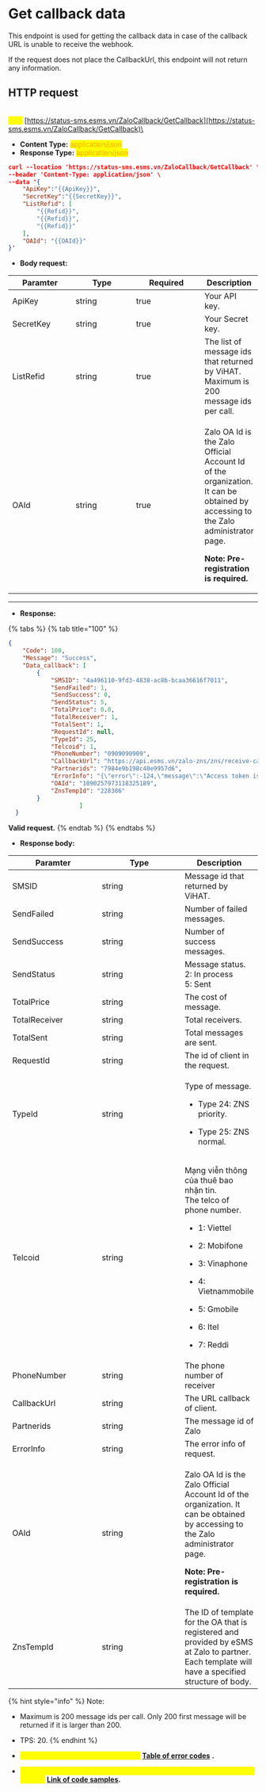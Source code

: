# Get callback data

This endpoint is used for getting the callback data in case of the callback URL is unable to receive the webhook.

If the request does not place the CallbackUrl, this endpoint will not return any information.

## HTTP request

\
<mark style="color:yellow;">**`POST`**</mark> [https://status-sms.esms.vn/ZaloCallback/GetCallback](https://status-sms.esms.vn/ZaloCallback/GetCallback)\


* **Content Type:** <mark style="color:orange;">application/json</mark>
* **Response Type:** <mark style="color:orange;">application/json</mark>

```json
curl --location 'https://status-sms.esms.vn/ZaloCallback/GetCallback' \
--header 'Content-Type: application/json' \
--data '{
    "ApiKey":"{{ApiKey}}",
    "SecretKey":"{{SecretKey}}",
    "ListRefid": [
        "{{Refid}}",
        "{{Refid}}",
        "{{Refid}}"
    ],
    "OAId": "{{OAId}}"
}'
```

* **Body request:**

<table><thead><tr><th width="137">Paramter</th><th width="152">Type</th><th width="160" data-type="checkbox">Required</th><th>Description</th></tr></thead><tbody><tr><td>ApiKey</td><td>string</td><td>true</td><td>Your API key.</td></tr><tr><td>SecretKey</td><td>string</td><td>true</td><td>Your Secret key.</td></tr><tr><td>ListRefid</td><td>string</td><td>true</td><td>The list of message ids that returned by ViHAT.<br>Maximum is 200 message ids per call.</td></tr><tr><td>OAId</td><td>string</td><td>true</td><td><p>Zalo OA Id is the Zalo Official Account Id of the organization. It can be obtained by accessing to the Zalo administrator page.</p><p><strong>Note: Pre-registration is required.</strong></p></td></tr></tbody></table>

***

* **Response:**

{% tabs %}
{% tab title="100" %}
```json
{
    "Code": 100,
    "Message": "Success",
    "Data_callback": [
        {
            "SMSID": "4a496110-9fd3-4838-ac8b-bcaa36616f7011",
            "SendFailed": 1,
            "SendSuccess": 0,
            "SendStatus": 5,
            "TotalPrice": 0.0,
            "TotalReceiver": 1,
            "TotalSent": 1,
            "RequestId": null,
            "TypeId": 25,
            "Telcoid": 1,
            "PhoneNumber": "0909090909",
            "CallbackUrl": "https://api.esms.vn/zalo-zns/zns/receive-callback",
            "Partnerids": "7984e9b198c40e9957d6",
            "ErrorInfo": "{\"error\":-124,\"message\":\"Access token is invalid\"}Object reference not set to an instance of an object.",
            "OAId": "1090257973118325189",
            "ZnsTempId": "228386"
        } 
                    ]
  } 
```

**Valid request.**
{% endtab %}
{% endtabs %}

* **Response body:**

<table><thead><tr><th width="168.33333333333331">Paramter</th><th width="158">Type</th><th>Description</th></tr></thead><tbody><tr><td>SMSID</td><td>string</td><td>Message id that returned by ViHAT.</td></tr><tr><td>SendFailed</td><td>string</td><td>Number of failed messages.</td></tr><tr><td>SendSuccess</td><td>string</td><td>Number of success messages.</td></tr><tr><td>SendStatus</td><td>string</td><td>Message status.<br>2: In process<br>5: Sent</td></tr><tr><td>TotalPrice</td><td>string</td><td>The cost of message.</td></tr><tr><td>TotalReceiver</td><td>string</td><td>Total receivers.</td></tr><tr><td>TotalSent</td><td>string</td><td>Total messages are sent.</td></tr><tr><td>RequestId</td><td>string</td><td>The id of client in the request.</td></tr><tr><td>TypeId</td><td>string</td><td><p>Type of message.</p><ul><li>Type 24: ZNS priority.</li></ul><ul><li>Type 25: ZNS normal.</li></ul></td></tr><tr><td>Telcoid</td><td>string</td><td><p>Mạng viễn thông của thuê bao nhận tin.<br>The telco of phone number.</p><ul><li>1: Viettel</li></ul><ul><li>2: Mobifone</li></ul><ul><li>3: Vinaphone</li></ul><ul><li>4: Vietnammobile</li></ul><ul><li>5: Gmobile</li></ul><ul><li>6: Itel</li></ul><ul><li>7: Reddi</li></ul></td></tr><tr><td>PhoneNumber</td><td>string</td><td>The phone number of receiver</td></tr><tr><td>CallbackUrl</td><td>string</td><td>The URL callback of client.</td></tr><tr><td>Partnerids</td><td>string</td><td>The message id of Zalo</td></tr><tr><td>ErrorInfo</td><td>string</td><td>The error info of request.</td></tr><tr><td>OAId</td><td>string</td><td><p>Zalo OA Id is the Zalo Official Account Id of the organization. It can be obtained by accessing to the Zalo administrator page.</p><p><strong>Note: Pre-registration is required.</strong></p></td></tr><tr><td>ZnsTempId</td><td>string</td><td>The ID of template for the OA that is registered and provided by eSMS at Zalo to partner.<br>Each template will have a specified structure of body.</td></tr></tbody></table>

{% hint style="info" %}
Note:

* Maximum is 200 message ids per call. Only 200 first message will be returned if it is larger than 200.
* TPS: 20.
{% endhint %}

* _<mark style="color:yellow;">**The detail of error code can refer at**</mark>_ [**Table of error codes**](../table-of-error-codes.md) **.**
* _<mark style="color:yellow;">**Get the  sample of code for programing languagues to use in Postman refer at**</mark>_ [**Link  of code samples**](https://samplefordevelopers.esms.vn/#850974b9-12cf-46f5-946c-e8e15aa3585b)**.**

